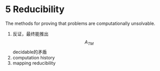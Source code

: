# 5 Reducibility

The methods for proving that problems are computationally unsolvable.

1. 反证，最终能推出$$A_{TM}$$ decidable的矛盾
2. computation history
3. mapping reducibility


